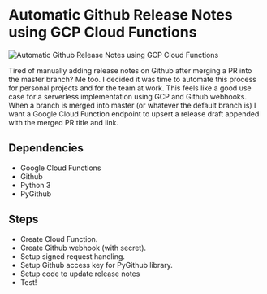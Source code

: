 <!--//

title: Automatic Github Release Notes using GCP Cloud Functions
date: 2019-12-07
image: python-resources-hero.webp
live: false

//-->

# Automatic Github Release Notes using GCP Cloud Functions

![Automatic Github Release Notes using GCP Cloud Functions](assets/images/python-resources-hero.webp)

<!-- snippet -->Tired of manually adding release notes on Github after merging a PR into the master branch? Me too. I decided it was time to automate this process for personal projects and for the team at work. This feels like a good use case for a serverless implementation using GCP and Github webhooks. When a branch is merged into master (or whatever the default branch is) I want a Google Cloud Function endpoint to upsert a release draft appended with the merged PR title and link.

## Dependencies

* Google Cloud Functions
* Github
* Python 3
* PyGithub

## Steps

* Create Cloud Function.
* Create Github webhook (with secret).
* Setup signed request handling.
* Setup Github access key for PyGithub library.
* Setup code to update release notes
* Test!

